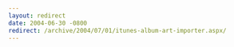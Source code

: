 ```yaml
---
layout: redirect
date: 2004-06-30 -0800
redirect: /archive/2004/07/01/itunes-album-art-importer.aspx/
---
```

